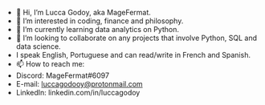 - 👋 Hi, I’m Lucca Godoy, aka MageFermat.
- 👀 I’m interested in coding, finance and philosophy.
- 🌱 I’m currently learning data analytics on Python.
- 💞️ I’m looking to collaborate on any projects that involve Python, SQL and data science.
- I speak English, Portuguese and can read/write in French and Spanish.
- 📫 How to reach me: 
-   Discord: MageFermat#6097
-   E-mail: luccagodooy@protonmail.com
-   LinkedIn: linkedin.com/in/luccagodoy

<!---
MageFermat/MageFermat is a ✨ special ✨ repository because its `README.md` (this file) appears on your GitHub profile.
You can click the Preview link to take a look at your changes.
--->

